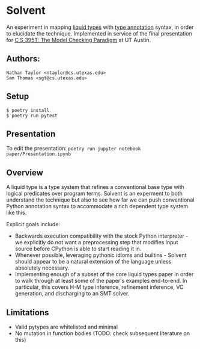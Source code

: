 # Solvent

An experiment in mapping [liquid types][pldi08] with [type annotation][pep3107]
syntax, in order to elucidate the technique.  Implemented in service of the
final presentation for [C S 395T: The Model Checking Paradigm][mcmilcourse] at
UT Austin.

## Authors:

```
Nathan Taylor <ntaylor@cs.utexas.edu>
Sam Thomas <sgt@cs.utexas.edu>
```

## Setup

```
$ poetry install
$ poetry run pytest
```

## Presentation

To edit the presentation: `poetry run jupyter notebook paper/Presentation.ipynb`

## Overview

A liquid type is a type system that refines a conventional base type with
logical predicates over program terms.  Solvent is an experment to both
understand the technique but also to see how far we can push conventional
Python annotation syntax to accommodate a rich dependent type system like
this.

Explicit goals include:

* Backwards execution compatibility with the stock Python interpreter - we explicitly
  do not want a preprocessing step that modifies input source before CPython
  is able to start reading it in.
* Whenever possible, leveraging pythonic idioms and builtins - Solvent should appear
  to be a natural extension of the language unless absolutely necessary.
* Implementing enough of a subset of the core liquid types paper in order to 
  walk through at least some of the paper's examples end-to-end.  In particular,
  this covers H-M type inference, refinement inference, VC generation, and discharging
  to an SMT solver.

## Limitations

* Valid pytypes are whitelisted and minimal
* No mutation in function bodies (TODO: check subsequent literature on this)

[mcmilcourse]: https://mcmil.net/wordpress/2021/01/22/cs-395t-the-model-checking-paradigm/
[pep3107]: https://peps.python.org/pep-3107/
[pldi08]: https://ranjitjhala.github.io/static/liquid_types.pdf

